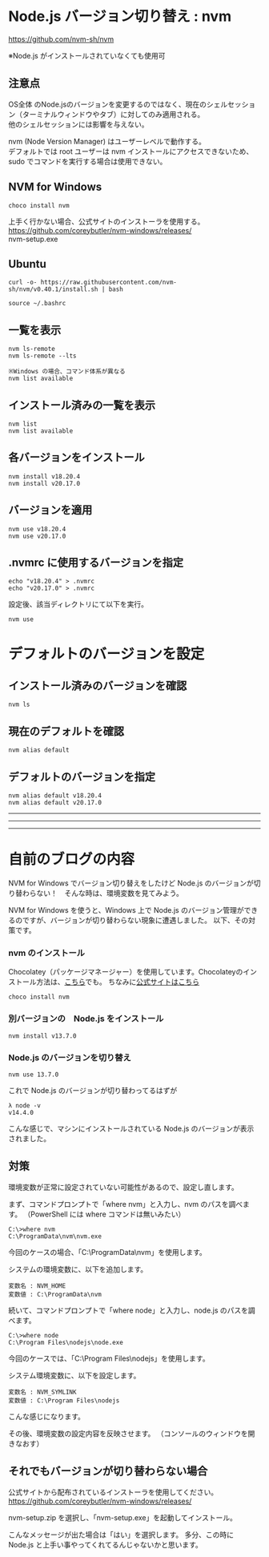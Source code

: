 # Node.js バージョン切り替え : nvm
https://github.com/nvm-sh/nvm

※Node.js がインストールされていなくても使用可

## 注意点
OS全体 のNode.jsのバージョンを変更するのではなく、現在のシェルセッション（ターミナルウィンドウやタブ）に対してのみ適用される。  
他のシェルセッションには影響を与えない。  

nvm (Node Version Manager) はユーザーレベルで動作する。  
デフォルトでは root ユーザーは nvm インストールにアクセスできないため、sudo でコマンドを実行する場合は使用できない。  


## NVM for Windows
```
choco install nvm
```
上手く行かない場合、公式サイトのインストーラを使用する。  
https://github.com/coreybutler/nvm-windows/releases/  
nvm-setup.exe  


## Ubuntu
```
curl -o- https://raw.githubusercontent.com/nvm-sh/nvm/v0.40.1/install.sh | bash

source ~/.bashrc
```

## 一覧を表示
```
nvm ls-remote
nvm ls-remote --lts
```

```
※Windows の場合、コマンド体系が異なる
nvm list available
```

## インストール済みの一覧を表示
```
nvm list
nvm list available
```

## 各バージョンをインストール
```
nvm install v18.20.4
nvm install v20.17.0
```

## バージョンを適用
```
nvm use v18.20.4
nvm use v20.17.0
```

## .nvmrc に使用するバージョンを指定
```
echo "v18.20.4" > .nvmrc
echo "v20.17.0" > .nvmrc
```
設定後、該当ディレクトリにて以下を実行。
```
nvm use
```

# デフォルトのバージョンを設定

## インストール済みのバージョンを確認
```
nvm ls
```

## 現在のデフォルトを確認
```
nvm alias default
```

## デフォルトのバージョンを指定
```
nvm alias default v18.20.4
nvm alias default v20.17.0
```

___________________________________________________________________
___________________________________________________________________
___________________________________________________________________
# 自前のブログの内容

NVM for Windows でバージョン切り替えをしたけど Node.js のバージョンが切り替わらない！　そんな時は、環境変数を見てみよう。

NVM for Windows を使うと、Windows 上で Node.js のバージョン管理ができるのですが、バージョンが切り替わらない現象に遭遇しました。
以下、その対策です。

### nvm のインストール
Chocolatey（パッケージマネージャー）を使用しています。Chocolateyのインストール方法は、[こちら](entry/2017/03/21/230940)でも。
ちなみに[公式サイトはこちら](https://chocolatey.org/install)
```
choco install nvm
```

### 別バージョンの　Node.js をインストール
```
nvm install v13.7.0
```

### Node.js のバージョンを切り替え
```
nvm use 13.7.0
```

これで Node.js のバージョンが切り替わってるはずが
```
λ node -v
v14.4.0
```

こんな感じで、マシンにインストールされている Node.js のバージョンが表示されました。


## 対策
環境変数が正常に設定されていない可能性があるので、設定し直します。

まず、コマンドプロンプトで「where nvm」と入力し、nvm のパスを調べます。
（PowerShell には where コマンドは無いみたい）
```
C:\>where nvm
C:\ProgramData\nvm\nvm.exe
```

今回のケースの場合、「C:\ProgramData\nvm」を使用します。

システムの環境変数に、以下を追加します。
```
変数名 : NVM_HOME
変数値 : C:\ProgramData\nvm
```

続いて、コマンドプロンプトで「where node」と入力し、node.js のパスを調べます。
```
C:\>where node
C:\Program Files\nodejs\node.exe
```
今回のケースでは、「C:\Program Files\nodejs」を使用します。

システム環境変数に、以下を設定します。
```
変数名 : NVM_SYMLINK
変数値 : C:\Program Files\nodejs
```

こんな感じになります。



その後、環境変数の設定内容を反映させます。
（コンソールのウィンドウを開きなおす）


## それでもバージョンが切り替わらない場合
公式サイトから配布されているインストーラを使用してください。
https://github.com/coreybutler/nvm-windows/releases/

nvm-setup.zip を選択し、「nvm-setup.exe」を起動してインストール。


こんなメッセージが出た場合は「はい」を選択します。
多分、この時に Node.js と上手い事やってくれてるんじゃないかと思います。





